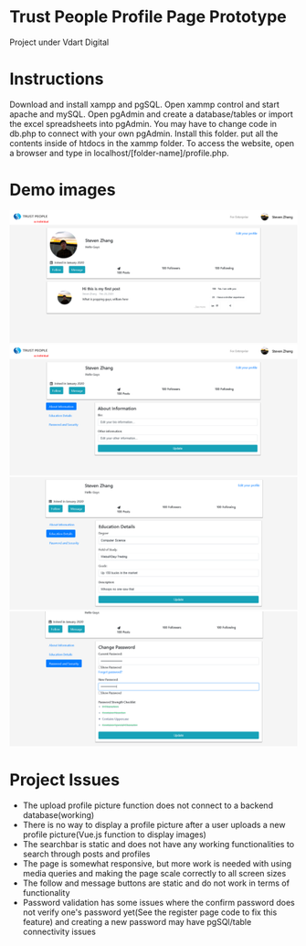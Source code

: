 # Trust People Profile Page Prototype
Project under Vdart Digital

# Instructions
Download and install xampp and pgSQL. Open xammp control and start apache and mySQL. Open pgAdmin and create a database/tables or import the excel spreadsheets into pgAdmin. You may have to change code in db.php to connect with your own pgAdmin. Install this folder. put all the contents inside of htdocs in the xammp folder. To access the website, open a browser and type in localhost/[folder-name]/profile.php.

# Demo images
![home](https://github.com/stevenzhang070302/trust-people-profile/blob/master/homepage.PNG?raw=true)
![profile](https://github.com/stevenzhang070302/trust-people-profile/blob/master/profile.PNG?raw=true)
![profile2](https://github.com/stevenzhang070302/trust-people-profile/blob/master/profile2.PNG?raw=true)
![profile3](https://github.com/stevenzhang070302/trust-people-profile/blob/master/profile3.PNG?raw=true)



# Project Issues
* The upload profile picture function does not connect to a backend database(working)
* There is no way to display a profile picture after a user uploads a new profile picture(Vue.js function to display images)
* The searchbar is static and does not have any working functionalities to search through posts and profiles
* The page is somewhat responsive, but more work is needed with using media queries and making the page scale correctly to all screen sizes
* The follow and message buttons are static and do not work in terms of functionality
* Password validation has some issues where the confirm password does not verify one's password yet(See the register page code to fix this feature) and creating a new password may have pgSQl/table connectivity issues
